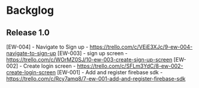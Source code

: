 # Backglog
[//]: # (Format: [Ticket No] - Ticket Title - Ticket URL) 

## Release 1.0

[EW-004] - Navigate to Sign up - https://trello.com/c/VEiE3XJc/9-ew-004-navigate-to-sign-up
[EW-003] - sign up screen - https://trello.com/c/WOrMZ0SJ/10-ew-003-create-sign-up-screen
[EW-002] - Create login screen - https://trello.com/c/SFLm3YdC/8-ew-002-create-login-screen
[EW-001] - Add and register firebase sdk - https://trello.com/c/Rcy7amq8/7-ew-001-add-and-register-firebase-sdk
